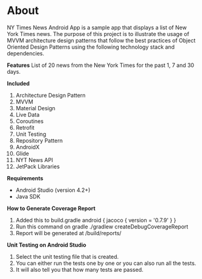 # **About**

NY Times News Android App is a sample app that displays a list of New York Times news. The purpose of this project is to illustrate the usage of MVVM architecture design patterns that follow the best practices of Object Oriented Design Patterns using the following technology stack and dependencies.

**Features**
List of 20 news from the New York Times for the past 1, 7 and 30 days.

**Included**
1. Architecture Design Pattern
2. MVVM
2. Material Design
3. Live Data
4. Coroutines
5. Retrofit
6. Unit Testing
7. Repository Pattern
8. AndroidX
9. Glide
11. NYT News API
12. JetPack Libraries

**Requirements**
- Android Studio (version 4.2+)
- Java SDK

**How to Generate Coverage Report**
1. Added this to build.gradle
android {
    jacoco {
        version = '0.7.9'
    }
}
2. Run this command on gradle
 ./gradlew createDebugCoverageReport
3. Report will be generated at 
/build/reports/
 

**Unit Testing on Android Studio**
1.	Select the unit testing file that is created.
2.	You can either run the tests one by one or you can also run all the tests. 
3.	It will also tell you that how many tests are passed.
 
